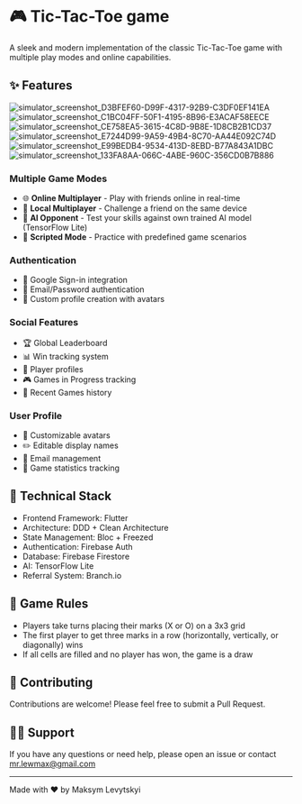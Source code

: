 # 🎮 Tic-Tac-Toe game

A sleek and modern implementation of the classic Tic-Tac-Toe game with multiple play modes and online capabilities.

## ✨ Features
![simulator_screenshot_D3BFEF60-D99F-4317-92B9-C3DF0EF141EA](https://github.com/user-attachments/assets/91482454-b81a-4ea6-ac41-0adc637b4627)
![simulator_screenshot_C1BC04FF-50F1-4195-8B96-E3ACAF58EECE](https://github.com/user-attachments/assets/4a7b4953-1fc5-4542-a0a8-4e24017f5deb)
![simulator_screenshot_CE758EA5-3615-4C8D-9B8E-1D8CB2B1CD37](https://github.com/user-attachments/assets/217849cc-cb8c-4f2b-b6a5-ad5874e0bd0a)
![simulator_screenshot_E7244D99-9A59-49B4-8C70-AA44E092C74D](https://github.com/user-attachments/assets/d3218c69-26eb-4464-a361-916acfd8df77)
![simulator_screenshot_E99BEDB4-9534-413D-8EBD-B77A843A1DBC](https://github.com/user-attachments/assets/a0025514-731e-4cea-a8c0-495e8386bf86)
![simulator_screenshot_133FA8AA-066C-4ABE-960C-356CD0B7B886](https://github.com/user-attachments/assets/19269b67-55c2-42a2-8ac8-6fdbede1d7eb)

### Multiple Game Modes

- 🌐 **Online Multiplayer** - Play with friends online in real-time
- 🤝 **Local Multiplayer** - Challenge a friend on the same device
- 🤖 **AI Opponent** - Test your skills against own trained AI model (TensorFlow Lite)
- 📜 **Scripted Mode** - Practice with predefined game scenarios

### Authentication

- 🔐 Google Sign-in integration
- 📧 Email/Password authentication
- 👤 Custom profile creation with avatars

### Social Features
- 🏆 Global Leaderboard
- 📊 Win tracking system
- 👥 Player profiles
- 🎮 Games in Progress tracking
- 📜 Recent Games history

### User Profile
- 🎨 Customizable avatars
- ✏️ Editable display names
- 📧 Email management
- 🔄 Game statistics tracking


## 🔧 Technical Stack

- Frontend Framework: Flutter
- Architecture: DDD + Clean Architecture
- State Management: Bloc + Freezed
- Authentication: Firebase Auth
- Database: Firebase Firestore
- AI: TensorFlow Lite
- Referral System: Branch.io

## 🎯 Game Rules

- Players take turns placing their marks (X or O) on a 3x3 grid
- The first player to get three marks in a row (horizontally, vertically, or diagonally) wins
- If all cells are filled and no player has won, the game is a draw

## 🤝 Contributing

Contributions are welcome! Please feel free to submit a Pull Request.

## 🙋‍♂️ Support

If you have any questions or need help, please open an issue or contact mr.lewmax@gmail.com

---

Made with ❤️ by Maksym Levytskyi

